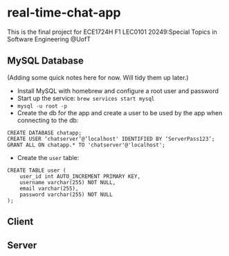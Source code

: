 # real-time-chat-app
This is the final project for ECE1724H F1 LEC0101 20249:Special Topics in Software Engineering @UofT

## MySQL Database

(Adding some quick notes here for now. Will tidy them up later.)

* Install MySQL with homebrew and configure a root user and password
* Start up the service: `brew services start mysql`
* `mysql -u root -p`
* Create the db for the app and create a user to be used by the app when connecting to the db:
```
CREATE DATABASE chatapp;
CREATE USER ‘chatserver’@‘localhost' IDENTIFIED BY ‘ServerPass123’;
GRANT ALL ON chatapp.* TO 'chatserver'@'localhost';
```
* Create the `user` table:
```
CREATE TABLE user (
    user_id int AUTO_INCREMENT PRIMARY KEY,
    username varchar(255) NOT NULL,
    email varchar(255),
    password varchar(255) NOT NULL
);
```


## Client


## Server
